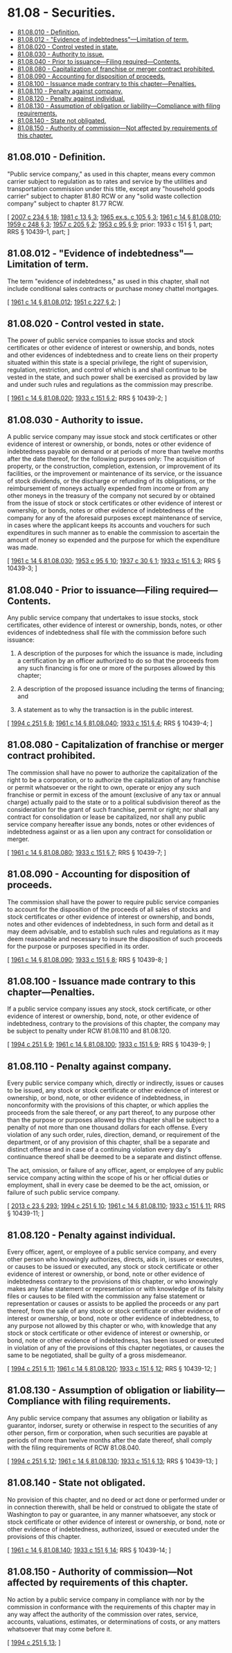 # 81.08 - Securities.
* [81.08.010 - Definition.](#8108010---definition)
* [81.08.012 - "Evidence of indebtedness"—Limitation of term.](#8108012---evidence-of-indebtednesslimitation-of-term)
* [81.08.020 - Control vested in state.](#8108020---control-vested-in-state)
* [81.08.030 - Authority to issue.](#8108030---authority-to-issue)
* [81.08.040 - Prior to issuance—Filing required—Contents.](#8108040---prior-to-issuancefiling-requiredcontents)
* [81.08.080 - Capitalization of franchise or merger contract prohibited.](#8108080---capitalization-of-franchise-or-merger-contract-prohibited)
* [81.08.090 - Accounting for disposition of proceeds.](#8108090---accounting-for-disposition-of-proceeds)
* [81.08.100 - Issuance made contrary to this chapter—Penalties.](#8108100---issuance-made-contrary-to-this-chapterpenalties)
* [81.08.110 - Penalty against company.](#8108110---penalty-against-company)
* [81.08.120 - Penalty against individual.](#8108120---penalty-against-individual)
* [81.08.130 - Assumption of obligation or liability—Compliance with filing requirements.](#8108130---assumption-of-obligation-or-liabilitycompliance-with-filing-requirements)
* [81.08.140 - State not obligated.](#8108140---state-not-obligated)
* [81.08.150 - Authority of commission—Not affected by requirements of this chapter.](#8108150---authority-of-commissionnot-affected-by-requirements-of-this-chapter)
## 81.08.010 - Definition.
"Public service company," as used in this chapter, means every common carrier subject to regulation as to rates and service by the utilities and transportation commission under this title, except any "household goods carrier" subject to chapter 81.80 RCW or any "solid waste collection company" subject to chapter 81.77 RCW.

\[ [2007 c 234 § 18](http://lawfilesext.leg.wa.gov/biennium/2007-08/Pdf/Bills/Session%20Laws/House/1312-S.SL.pdf?cite=2007%20c%20234%20§%2018); [1981 c 13 § 3](http://leg.wa.gov/CodeReviser/documents/sessionlaw/1981c13.pdf?cite=1981%20c%2013%20§%203); [1965 ex.s. c 105 § 3](http://leg.wa.gov/CodeReviser/documents/sessionlaw/1965ex1c105.pdf?cite=1965%20ex.s.%20c%20105%20§%203); [1961 c 14 § 81.08.010](http://leg.wa.gov/CodeReviser/documents/sessionlaw/1961c14.pdf?cite=1961%20c%2014%20§%2081.08.010); [1959 c 248 § 3](http://leg.wa.gov/CodeReviser/documents/sessionlaw/1959c248.pdf?cite=1959%20c%20248%20§%203); [1957 c 205 § 2](http://leg.wa.gov/CodeReviser/documents/sessionlaw/1957c205.pdf?cite=1957%20c%20205%20§%202); [1953 c 95 § 9](http://leg.wa.gov/CodeReviser/documents/sessionlaw/1953c95.pdf?cite=1953%20c%2095%20§%209); prior: 1933 c 151 § 1, part; RRS § 10439-1, part; \]

## 81.08.012 - "Evidence of indebtedness"—Limitation of term.
The term "evidence of indebtedness," as used in this chapter, shall not include conditional sales contracts or purchase money chattel mortgages.

\[ [1961 c 14 § 81.08.012](http://leg.wa.gov/CodeReviser/documents/sessionlaw/1961c14.pdf?cite=1961%20c%2014%20§%2081.08.012); [1951 c 227 § 2](http://leg.wa.gov/CodeReviser/documents/sessionlaw/1951c227.pdf?cite=1951%20c%20227%20§%202); \]

## 81.08.020 - Control vested in state.
The power of public service companies to issue stocks and stock certificates or other evidence of interest or ownership, and bonds, notes and other evidences of indebtedness and to create liens on their property situated within this state is a special privilege, the right of supervision, regulation, restriction, and control of which is and shall continue to be vested in the state, and such power shall be exercised as provided by law and under such rules and regulations as the commission may prescribe.

\[ [1961 c 14 § 81.08.020](http://leg.wa.gov/CodeReviser/documents/sessionlaw/1961c14.pdf?cite=1961%20c%2014%20§%2081.08.020); [1933 c 151 § 2](http://leg.wa.gov/CodeReviser/documents/sessionlaw/1933c151.pdf?cite=1933%20c%20151%20§%202); RRS § 10439-2; \]

## 81.08.030 - Authority to issue.
A public service company may issue stock and stock certificates or other evidence of interest or ownership, or bonds, notes or other evidence of indebtedness payable on demand or at periods of more than twelve months after the date thereof, for the following purposes only: The acquisition of property, or the construction, completion, extension, or improvement of its facilities, or the improvement or maintenance of its service, or the issuance of stock dividends, or the discharge or refunding of its obligations, or the reimbursement of moneys actually expended from income or from any other moneys in the treasury of the company not secured by or obtained from the issue of stock or stock certificates or other evidence of interest or ownership, or bonds, notes or other evidence of indebtedness of the company for any of the aforesaid purposes except maintenance of service, in cases where the applicant keeps its accounts and vouchers for such expenditures in such manner as to enable the commission to ascertain the amount of money so expended and the purpose for which the expenditure was made.

\[ [1961 c 14 § 81.08.030](http://leg.wa.gov/CodeReviser/documents/sessionlaw/1961c14.pdf?cite=1961%20c%2014%20§%2081.08.030); [1953 c 95 § 10](http://leg.wa.gov/CodeReviser/documents/sessionlaw/1953c95.pdf?cite=1953%20c%2095%20§%2010); [1937 c 30 § 1](http://leg.wa.gov/CodeReviser/documents/sessionlaw/1937c30.pdf?cite=1937%20c%2030%20§%201); [1933 c 151 § 3](http://leg.wa.gov/CodeReviser/documents/sessionlaw/1933c151.pdf?cite=1933%20c%20151%20§%203); RRS § 10439-3; \]

## 81.08.040 - Prior to issuance—Filing required—Contents.
Any public service company that undertakes to issue stocks, stock certificates, other evidence of interest or ownership, bonds, notes, or other evidences of indebtedness shall file with the commission before such issuance:

1. A description of the purposes for which the issuance is made, including a certification by an officer authorized to do so that the proceeds from any such financing is for one or more of the purposes allowed by this chapter;

2. A description of the proposed issuance including the terms of financing; and

3. A statement as to why the transaction is in the public interest.

\[ [1994 c 251 § 8](http://lawfilesext.leg.wa.gov/biennium/1993-94/Pdf/Bills/Session%20Laws/House/2558.SL.pdf?cite=1994%20c%20251%20§%208); [1961 c 14 § 81.08.040](http://leg.wa.gov/CodeReviser/documents/sessionlaw/1961c14.pdf?cite=1961%20c%2014%20§%2081.08.040); [1933 c 151 § 4](http://leg.wa.gov/CodeReviser/documents/sessionlaw/1933c151.pdf?cite=1933%20c%20151%20§%204); RRS § 10439-4; \]

## 81.08.080 - Capitalization of franchise or merger contract prohibited.
The commission shall have no power to authorize the capitalization of the right to be a corporation, or to authorize the capitalization of any franchise or permit whatsoever or the right to own, operate or enjoy any such franchise or permit in excess of the amount (exclusive of any tax or annual charge) actually paid to the state or to a political subdivision thereof as the consideration for the grant of such franchise, permit or right; nor shall any contract for consolidation or lease be capitalized, nor shall any public service company hereafter issue any bonds, notes or other evidences of indebtedness against or as a lien upon any contract for consolidation or merger.

\[ [1961 c 14 § 81.08.080](http://leg.wa.gov/CodeReviser/documents/sessionlaw/1961c14.pdf?cite=1961%20c%2014%20§%2081.08.080); [1933 c 151 § 7](http://leg.wa.gov/CodeReviser/documents/sessionlaw/1933c151.pdf?cite=1933%20c%20151%20§%207); RRS § 10439-7; \]

## 81.08.090 - Accounting for disposition of proceeds.
The commission shall have the power to require public service companies to account for the disposition of the proceeds of all sales of stocks and stock certificates or other evidence of interest or ownership, and bonds, notes and other evidences of indebtedness, in such form and detail as it may deem advisable, and to establish such rules and regulations as it may deem reasonable and necessary to insure the disposition of such proceeds for the purpose or purposes specified in its order.

\[ [1961 c 14 § 81.08.090](http://leg.wa.gov/CodeReviser/documents/sessionlaw/1961c14.pdf?cite=1961%20c%2014%20§%2081.08.090); [1933 c 151 § 8](http://leg.wa.gov/CodeReviser/documents/sessionlaw/1933c151.pdf?cite=1933%20c%20151%20§%208); RRS § 10439-8; \]

## 81.08.100 - Issuance made contrary to this chapter—Penalties.
If a public service company issues any stock, stock certificate, or other evidence of interest or ownership, bond, note, or other evidence of indebtedness, contrary to the provisions of this chapter, the company may be subject to penalty under RCW 81.08.110 and 81.08.120.

\[ [1994 c 251 § 9](http://lawfilesext.leg.wa.gov/biennium/1993-94/Pdf/Bills/Session%20Laws/House/2558.SL.pdf?cite=1994%20c%20251%20§%209); [1961 c 14 § 81.08.100](http://leg.wa.gov/CodeReviser/documents/sessionlaw/1961c14.pdf?cite=1961%20c%2014%20§%2081.08.100); [1933 c 151 § 9](http://leg.wa.gov/CodeReviser/documents/sessionlaw/1933c151.pdf?cite=1933%20c%20151%20§%209); RRS § 10439-9; \]

## 81.08.110 - Penalty against company.
Every public service company which, directly or indirectly, issues or causes to be issued, any stock or stock certificate or other evidence of interest or ownership, or bond, note, or other evidence of indebtedness, in nonconformity with the provisions of this chapter, or which applies the proceeds from the sale thereof, or any part thereof, to any purpose other than the purpose or purposes allowed by this chapter shall be subject to a penalty of not more than one thousand dollars for each offense. Every violation of any such order, rules, direction, demand, or requirement of the department, or of any provision of this chapter, shall be a separate and distinct offense and in case of a continuing violation every day's continuance thereof shall be deemed to be a separate and distinct offense.

The act, omission, or failure of any officer, agent, or employee of any public service company acting within the scope of his or her official duties or employment, shall in every case be deemed to be the act, omission, or failure of such public service company.

\[ [2013 c 23 § 293](http://lawfilesext.leg.wa.gov/biennium/2013-14/Pdf/Bills/Session%20Laws/Senate/5077-S.SL.pdf?cite=2013%20c%2023%20§%20293); [1994 c 251 § 10](http://lawfilesext.leg.wa.gov/biennium/1993-94/Pdf/Bills/Session%20Laws/House/2558.SL.pdf?cite=1994%20c%20251%20§%2010); [1961 c 14 § 81.08.110](http://leg.wa.gov/CodeReviser/documents/sessionlaw/1961c14.pdf?cite=1961%20c%2014%20§%2081.08.110); [1933 c 151 § 11](http://leg.wa.gov/CodeReviser/documents/sessionlaw/1933c151.pdf?cite=1933%20c%20151%20§%2011); RRS § 10439-11; \]

## 81.08.120 - Penalty against individual.
Every officer, agent, or employee of a public service company, and every other person who knowingly authorizes, directs, aids in, issues or executes, or causes to be issued or executed, any stock or stock certificate or other evidence of interest or ownership, or bond, note or other evidence of indebtedness contrary to the provisions of this chapter, or who knowingly makes any false statement or representation or with knowledge of its falsity files or causes to be filed with the commission any false statement or representation or causes or assists to be applied the proceeds or any part thereof, from the sale of any stock or stock certificate or other evidence of interest or ownership, or bond, note or other evidence of indebtedness, to any purpose not allowed by this chapter or who, with knowledge that any stock or stock certificate or other evidence of interest or ownership, or bond, note or other evidence of indebtedness, has been issued or executed in violation of any of the provisions of this chapter negotiates, or causes the same to be negotiated, shall be guilty of a gross misdemeanor.

\[ [1994 c 251 § 11](http://lawfilesext.leg.wa.gov/biennium/1993-94/Pdf/Bills/Session%20Laws/House/2558.SL.pdf?cite=1994%20c%20251%20§%2011); [1961 c 14 § 81.08.120](http://leg.wa.gov/CodeReviser/documents/sessionlaw/1961c14.pdf?cite=1961%20c%2014%20§%2081.08.120); [1933 c 151 § 12](http://leg.wa.gov/CodeReviser/documents/sessionlaw/1933c151.pdf?cite=1933%20c%20151%20§%2012); RRS § 10439-12; \]

## 81.08.130 - Assumption of obligation or liability—Compliance with filing requirements.
Any public service company that assumes any obligation or liability as guarantor, indorser, surety or otherwise in respect to the securities of any other person, firm or corporation, when such securities are payable at periods of more than twelve months after the date thereof, shall comply with the filing requirements of RCW 81.08.040.

\[ [1994 c 251 § 12](http://lawfilesext.leg.wa.gov/biennium/1993-94/Pdf/Bills/Session%20Laws/House/2558.SL.pdf?cite=1994%20c%20251%20§%2012); [1961 c 14 § 81.08.130](http://leg.wa.gov/CodeReviser/documents/sessionlaw/1961c14.pdf?cite=1961%20c%2014%20§%2081.08.130); [1933 c 151 § 13](http://leg.wa.gov/CodeReviser/documents/sessionlaw/1933c151.pdf?cite=1933%20c%20151%20§%2013); RRS § 10439-13; \]

## 81.08.140 - State not obligated.
No provision of this chapter, and no deed or act done or performed under or in connection therewith, shall be held or construed to obligate the state of Washington to pay or guarantee, in any manner whatsoever, any stock or stock certificate or other evidence of interest or ownership, or bond, note or other evidence of indebtedness, authorized, issued or executed under the provisions of this chapter.

\[ [1961 c 14 § 81.08.140](http://leg.wa.gov/CodeReviser/documents/sessionlaw/1961c14.pdf?cite=1961%20c%2014%20§%2081.08.140); [1933 c 151 § 14](http://leg.wa.gov/CodeReviser/documents/sessionlaw/1933c151.pdf?cite=1933%20c%20151%20§%2014); RRS § 10439-14; \]

## 81.08.150 - Authority of commission—Not affected by requirements of this chapter.
No action by a public service company in compliance with nor by the commission in conformance with the requirements of this chapter may in any way affect the authority of the commission over rates, service, accounts, valuations, estimates, or determinations of costs, or any matters whatsoever that may come before it.

\[ [1994 c 251 § 13](http://lawfilesext.leg.wa.gov/biennium/1993-94/Pdf/Bills/Session%20Laws/House/2558.SL.pdf?cite=1994%20c%20251%20§%2013); \]

